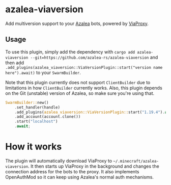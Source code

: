 # azalea-viaversion

Add multiversion support to your [Azalea](https://github.com/mat-1/azalea) bots, powered by [ViaProxy](https://github.com/ViaVersion/ViaProxy).

## Usage

To use this plugin, simply add the dependency with `cargo add azalea-viaversion --git=https://github.com/azalea-rs/azalea-viaversion` and then add `.add_plugins(azalea_viaversion::ViaVersionPlugin::start("version name here").await)` to your `SwarmBuilder`.

Note that this plugin currently does not support `ClientBuilder` due to limitations in how `ClientBuilder` currently works.
Also, this plugin depends on the Git (unstable) version of Azalea, so make sure you're using that.

```rs
SwarmBuilder::new()
    .set_handler(handle)
    .add_plugins(azalea_viaversion::ViaVersionPlugin::start("1.19.4").await)
    .add_account(account.clone())
    .start("localhost")
    .await;
```

# How it works

The plugin will automatically download ViaProxy to `~/.minecraft/azalea-viaversion`. It then starts up ViaProxy in the background and changes the connection address for the bots to the proxy. It also implements OpenAuthMod so it can keep using Azalea's normal auth mechanisms.
